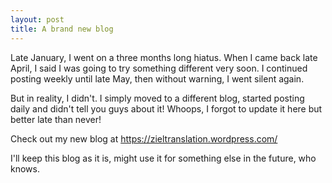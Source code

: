 ```yaml
---
layout: post
title: A brand new blog
---
```


Late January, I went on a three months long hiatus. When I came back late April, I said I was going to try something different very soon. I continued posting weekly until late May, then without warning, I went silent again.

But in reality, I didn't. I simply moved to a different blog, started posting daily and didn't tell you guys about it! Whoops, I forgot to update it here but better late than never! 

Check out my new blog at <https://zieltranslation.wordpress.com/>

I'll keep this blog as it is, might use it for something else in the future, who knows.